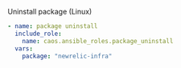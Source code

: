 Uninstall package (Linux)
```yaml
- name: package uninstall
  include_role:
    name: caos.ansible_roles.package_uninstall
  vars:
    package: "newrelic-infra"
```
